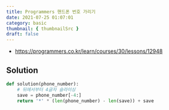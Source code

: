 ```yaml
---
title: Programmers 핸드폰 번호 가리기
date: 2021-07-25 01:07:01
category: basic
thumbnail: { thumbnailSrc }
draft: false
---
```


- https://programmers.co.kr/learn/courses/30/lessons/12948

## Solution

```py
def solution(phone_number):
    # 뒤에서부터 4글자 슬라이싱
    save = phone_number[-4:]
    return '*' * (len(phone_number) - len(save)) + save
```
